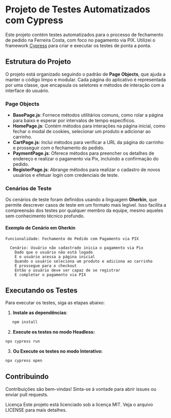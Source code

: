 # Projeto de Testes Automatizados com Cypress

Este projeto contém testes automatizados para o processo de fechamento de pedido na Ferreira Costa, com foco no pagamento via PIX. Utilizei o framework [Cypress](https://www.cypress.io/) para criar e executar os testes de ponta a ponta.

## Estrutura do Projeto

O projeto está organizado seguindo o padrão de **Page Objects**, que ajuda a manter o código limpo e modular. Cada página do aplicativo é representada por uma classe, que encapsula os seletores e métodos de interação com a interface do usuário.

### Page Objects

- **BasePage.js**: Fornece métodos utilitários comuns, como rolar a página para baixo e esperar por intervalos de tempo específicos.
- **HomePage.js**: Contém métodos para interações na página inicial, como fechar o modal de cookies, selecionar um produto e adicionar ao carrinho.
- **CartPage.js**: Inclui métodos para verificar a URL da página do carrinho e prosseguir com o fechamento do pedido.
- **PaymentPage.js**: Oferece métodos para preencher os detalhes de endereço e realizar o pagamento via Pix, incluindo a confirmação do pedido.
- **RegisterPage.js**: Abrange métodos para realizar o cadastro de novos usuários e efetuar login com credenciais de teste.

### Cenários de Teste

Os cenários de teste foram definidos usando a linguagem **Gherkin**, que permite descrever casos de teste em um formato mais legível. Isso facilita a compreensão dos testes por qualquer membro da equipe, mesmo aqueles sem conhecimento técnico profundo.

#### Exemplo de Cenário em Gherkin

```gherkin
Funcionalidade: Fechamento de Pedido com Pagamento via PIX

  Cenário: Usuário não cadastrado inicia o pagamento via Pix
    Dado que o usuário não está logado
    E o usuário acessa a página inicial
    Quando o usuário seleciona um produto e adiciona ao carrinho
    E prossegue para o checkout
    Então o usuário deve ser capaz de se registrar
    E completar o pagamento via PIX
```

## Executando os Testes

Para executar os testes, siga as etapas abaixo:

1. **Instale as dependências**:

```bash
   npm install
```
2. **Execute os testes no modo Headless:**
```bash
npx cypress run
```
3. **Ou Execute os testes no modo Interativo:**
```bash
npx cypress open
```
## Contribuindo
Contribuições são bem-vindas! Sinta-se à vontade para abrir issues ou enviar pull requests.

Licença
Este projeto está licenciado sob a licença MIT. Veja o arquivo LICENSE para mais detalhes.


